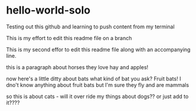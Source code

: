 # hello-world-solo
Testing out this github and learning to push content from my terminal

This is my effort to edit this readme file on a branch

This is my second effor to edit this readme file
along with an accompanying line. 

this is a paragraph about horses
they love hay and apples!

now here's a little ditty about bats 
what kind of bat you ask? 
Fruit bats!
I dno't know anything about fruit bats but I'm sure they fly and are mammals

so this is about cats - will it over ride my things about dogs?? or just add to it????
